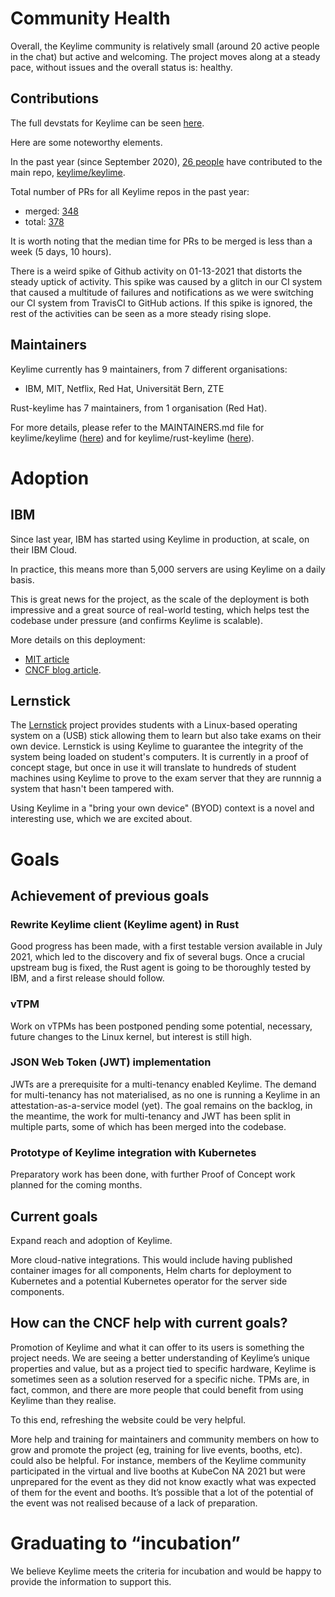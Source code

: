 # Community Health

Overall, the Keylime community is relatively small (around 20 active people in the chat) but active and welcoming. The project moves along at a steady pace, without issues and the overall status is: healthy.


## Contributions

The full devstats for Keylime can be seen [here](https://keylime.devstats.cncf.io/d/8/dashboards?orgId=1&refresh=15m).

Here are some noteworthy elements.

In the past year (since September 2020), [26 people](https://github.com/keylime/keylime/graphs/contributors) have contributed to the main repo, [keylime/keylime](https://github.com/keylime/keylime).

Total number of PRs for all Keylime repos in the past year:

* merged: [348](https://keylime.devstats.cncf.io/d/24/prs-merged-repository-groups?orgId=1)
* total: [378](https://keylime.devstats.cncf.io/d/15/new-prs-in-repository-groups?orgId=1&from=now-1y&to=now)

It is worth noting that the median time for PRs to be merged is less than a week (5 days, 10 hours).

There is a weird spike of Github activity on 01-13-2021 that distorts the steady uptick of activity. This spike was caused by a glitch in our CI system that caused a multitude of failures and notifications as we were switching our CI system from TravisCI to GitHub actions. If this spike is ignored, the rest of the activities can be seen as a more steady rising slope.


## Maintainers

Keylime currently has 9 maintainers, from 7 different organisations:
- IBM, MIT, Netflix, Red Hat, Universität Bern, ZTE

Rust-keylime has 7 maintainers, from 1 organisation (Red Hat).

For more details, please refer to the MAINTAINERS.md file for keylime/keylime ([here](https://github.com/keylime/keylime/blob/master/MAINTAINERS.md)) and for keylime/rust-keylime ([here](https://github.com/keylime/rust-keylime/blob/master/MAINTAINERS)).


# Adoption

## IBM

Since last year, IBM has started using Keylime in production, at scale, on their IBM Cloud.

In practice, this means more than 5,000 servers are using Keylime on a daily basis.

This is great news for the project, as the scale of the deployment is both
impressive and a great source of real-world testing, which helps test the
codebase under pressure (and confirms Keylime is scalable).

More details on this deployment:
- [MIT article](https://news.mit.edu/2021/keylime-security-software-deployed-ibm-cloud-0727)
- [CNCF blog article](https://www.cncf.io/blog/2021/07/06/ibm-implements-remote-attestation-on-linux-with-a-hardware-root-of-trust-using-keylime/).

## Lernstick

The
[Lernstick](https://www.digitale-nachhaltigkeit.unibe.ch/services_and_support/lernstick/index_eng.html)
project provides students with a Linux-based operating system on a (USB) stick
allowing them to learn but also take exams on their own device. Lernstick is
using Keylime to guarantee the integrity of the system being loaded on student's
computers. It is currently in a proof of concept stage, but once in use it will
translate to hundreds of student machines using Keylime to prove to the exam
server that they are runnnig a system that hasn't been tampered with.

Using Keylime in a "bring your own device" (BYOD) context is a novel and interesting use, which we are excited about. 

# Goals


## Achievement of previous goals


### Rewrite Keylime client (Keylime agent) in Rust

Good progress has been made, with a first testable version available in July 2021, which led to the discovery and fix of several bugs. Once a crucial upstream bug is fixed, the Rust agent is going to be thoroughly tested by IBM, and a first release should follow.


### vTPM

Work on vTPMs has been postponed pending some potential, necessary, future changes to the Linux kernel, but interest is still high.


### JSON Web Token (JWT) implementation

JWTs are a prerequisite for a multi-tenancy enabled Keylime. The demand for multi-tenancy has not materialised, as no one is running a Keylime in an attestation-as-a-service model (yet). The goal remains on the backlog, in the meantime, the work for multi-tenancy and JWT has been split in multiple parts, some of which has been merged into the codebase.


### Prototype of Keylime integration with Kubernetes

Preparatory work has been done, with further Proof of Concept work planned for the coming months.


## Current goals

Expand reach and adoption of Keylime.

More cloud-native integrations. This would include having published container images for all components, Helm charts for deployment to Kubernetes and a potential Kubernetes operator for the server side components.


## How can the CNCF help with current goals?

Promotion of Keylime and what it can offer to its users is something the project needs. We are seeing a better understanding of Keylime’s unique properties and value, but as a project tied to specific hardware, Keylime is sometimes seen as a solution reserved for a specific niche. TPMs are, in fact, common, and there are more people that could benefit from using Keylime than they realise.

To this end, refreshing the website could be very helpful.

More help and training for maintainers and community members on how to grow and promote the project (eg, training for live events, booths, etc). could also be helpful. For instance, members of the Keylime community participated in the virtual and live booths at KubeCon NA 2021 but were unprepared for the event as they did not know exactly what was expected of them for the event and booths. It’s possible that a lot of the potential of the event was not realised because of a lack of preparation.


# Graduating to “incubation”

We believe Keylime meets the criteria for incubation and would be happy to provide the information to support this.
